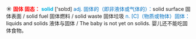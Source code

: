 ☀ <font color="red">**固体 固态：**</font>
<font color="sky blue">**solid**</font> ['sɒlɪd] 
<font color="#0070c0">adj. 固体的（即非液体或气体的）：</font>solid surface 固体表面 / solid fuel 固体燃料 / solid waste 固体垃圾 <font color="#0070c0">n. [C]（物质或物体）固体：</font>liquids and solids 液体与固体 / The baby is not yet on solids. 婴儿还不能吃固体食物。
